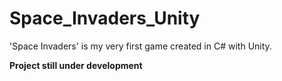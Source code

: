 # Space_Invaders_Unity
'Space Invaders' is my very first game created in C# with Unity.

**Project still under development**

